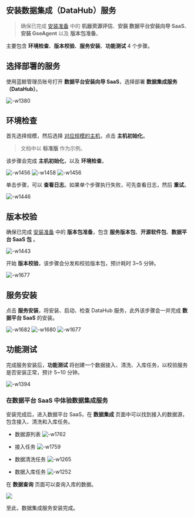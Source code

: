 ## 安装数据集成（DataHub）服务 
> 确保已完成 [安装准备](./prepare.md) 中的 **机器资源评估**、**安装 数据平台安装向导 SaaS**、**安装 GseAgent** 以及 **版本包准备**。

主要包含 **环境检查**、**版本校验**、**服务安装**、**功能测试** 4 个步骤。

## 选择部署的服务
使用蓝鲸管理员账号打开 **数据平台安装向导 SaaS**，选择部署 **数据集成服务（DataHub）**。

![-w1380](media/15892013162838.jpg)

## 环境检查

首先选择规模，然后选择 [对应规模的主机](./prepare.md)，点击 **主机初始化**。

> 文档中以 **标准版** 作为示例。


该步骤会完成 **主机初始化**，以及 **环境检查**。

![-w1456](media/15891975868476.jpg)
![-w1458](media/15891974032780.jpg)
![-w1456](media/15891974167608.jpg)

单击步骤，可以 **查看日志**。如果单个步骤执行失败，可先查看日志，然后 **重试**。

![-w1446](media/15891867700630.jpg)

## 版本校验

确保已完成 [安装准备](./prepare.md) 中的 **版本包准备**，包含 **服务版本包**、**开源软件包**、**数据平台 SaaS 包** 。

![-w1443](media/15891870454732.jpg)

开始 **版本校验**，该步骤会分发和校验版本包，预计耗时 3~5 分钟。

![-w1677](media/15891872947801.jpg)

## 服务安装

点击 **服务安装**，将安装、启动、检查 DataHub 服务，此外该步骤会一并完成 **数据平台 SaaS** 的安装。

![-w1682](media/15891871956395.jpg)
![-w1680](media/15891872208987.jpg)
![-w1677](media/15891872419599.jpg)

## 功能测试
完成服务安装后，**功能测试** 将创建一个数据接入、清洗、入库任务，以校验服务是否安装正常，预计 5~10 分钟。

![-w1394](media/15891874946840.jpg)

### 在数据平台 SaaS 中体验数据集成服务

安装完成后，进入数据平台 SaaS，在 **数据集成** 页面中可以找到接入的数据源，包含接入、清洗和入库任务。

- 数据源列表
![-w1762](media/15891875771877.jpg)

- 接入任务
![-w1759](media/15891875919064.jpg)

- 数据清洗任务
![-w1265](media/15891876311859.jpg)

- 数据入库任务
![-w1252](media/15891876457898.jpg)

在 **数据查询** 页面可以查询入库的数据。

![](media/15891877287253.jpg)

至此，数据集成服务安装完成。